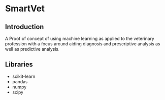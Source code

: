 # SmartVet

## Introduction
A Proof of concept of using machine learning as applied to the veterinary profession with a focus around aiding diagnosis and prescriptive analysis as well as predictive analysis.

## Libraries

* scikit-learn
* pandas
* numpy
* scipy
